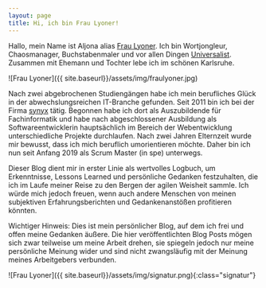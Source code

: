 ```yaml
---
layout: page
title: Hi, ich bin Frau Lyoner!
---
```


Hallo, mein Name ist Aljona alias [Frau Lyoner](https://www.fraulyoner.de).
Ich bin Wortjongleur, Chaosmanager, Buchstabenmaler und vor allen Dingen [Universalist](https://www.meinimalismus.de/perspektive/2018/09/14/wenn-man-alles-kann.html).
Zusammen mit Ehemann und Tochter lebe ich im schönen Karlsruhe.

![Frau Lyoner]({{ site.baseurl}}/assets/img/fraulyoner.jpg)

Nach zwei abgebrochenen Studiengängen habe ich mein berufliches Glück in der
abwechslungsreichen IT-Branche gefunden. Seit 2011 bin ich bei der Firma [synyx](https://synyx.de/)
tätig. Begonnen habe ich dort als Auszubildende für Fachinformatik und habe nach
abgeschlossener Ausbildung als Softwareentwicklerin hauptsächlich im Bereich der
Webentwicklung unterschiedliche Projekte durchlaufen. Nach zwei Jahren
Elternzeit wurde mir bewusst, dass ich mich beruflich umorientieren möchte. Daher bin ich
nun seit Anfang 2019 als Scrum Master (in spe) unterwegs.

Dieser Blog dient mir in erster Linie als wertvolles Logbuch, um Erkenntnisse,
Lessons Learned und persönliche Gedanken festzuhalten, die ich im Laufe meiner
Reise zu den Bergen der agilen Weisheit sammle. Ich würde mich jedoch freuen,
wenn auch andere Menschen von meinen subjektiven Erfahrungsberichten und
Gedankenanstößen profitieren könnten.

Wichtiger Hinweis: Dies ist mein persönlicher Blog, auf dem ich frei und offen
meine Gedanken äußere. Die hier veröffentlichten Blog Posts mögen sich zwar teilweise
um meine Arbeit drehen, sie spiegeln jedoch nur meine persönliche Meinung wider und
sind nicht zwangsläufig mit der Meinung meines Arbeitgebers verbunden.

![Frau Lyoner]({{ site.baseurl}}/assets/img/signatur.png){:class="signatur"}
